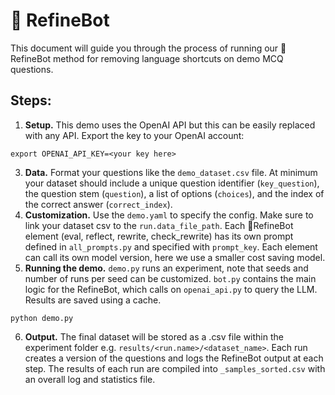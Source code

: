 # 🤖 RefineBot
This document will guide you through the process of running our 🤖RefineBot method for removing language shortcuts on demo MCQ questions. 

## Steps:
1. **Setup.** This demo uses the OpenAI API but this can be easily replaced with any API. Export the key to your OpenAI account:
```
export OPENAI_API_KEY=<your key here>
```
3. **Data.** Format your questions like the `demo_dataset.csv` file. At minimum your dataset should include a unique question identifier (`key_question`), the question stem (`question`), a list of options (`choices`), and the index of the correct answer (`correct_index`).
4. **Customization.** Use the `demo.yaml` to specify the config. Make sure to link your dataset csv to the `run.data_file_path`. Each 🤖RefineBot element (eval, reflect, rewrite, check_rewrite) has its own prompt defined in `all_prompts.py` and specified with `prompt_key`. Each element can call its own model version, here we use a smaller cost saving model.
5. **Running the demo.** `demo.py` runs an experiment, note that seeds and number of runs per seed can be customized. `bot.py` contains the main logic for the RefineBot, which calls on `openai_api.py` to query the LLM. Results are saved using a cache.
```
python demo.py
```
6. **Output.** The final dataset will be stored as a .csv file within the experiment folder e.g. `results/<run.name>/<dataset_name>`. Each run creates a version of the questions and logs the RefineBot output at each step. The results of each run are compiled into `_samples_sorted.csv` with an overall log and statistics file.

